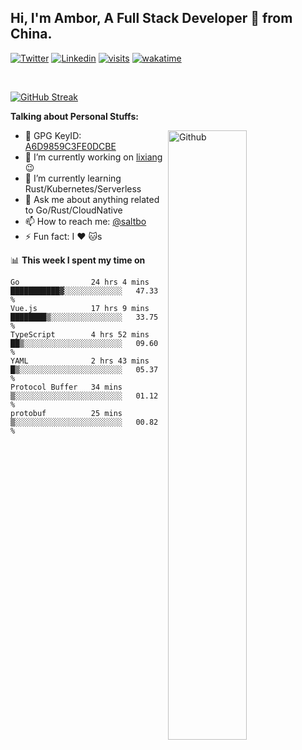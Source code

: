 ## Hi, I'm Ambor, A Full Stack Developer 🚀 from China.

[![Twitter](https://img.shields.io/badge/-saltbo-1ca0f1?style=flat&logo=twitter&logoColor=white)](https://twitter.com/rdsaltbo)
[![Linkedin](https://img.shields.io/badge/-saltbo-blue?style=flat&logo=Linkedin&logoColor=white)](https://www.linkedin.com/in/saltbo/)
[![visits](https://visitor.vercel.app/page/saltbo?color=light-green)](https://github.com/saltbo/)
[![wakatime](https://wakatime.com/badge/user/f82b1c77-faab-48cd-aef5-a12c0aff104b.svg)](https://wakatime.com/@f82b1c77-faab-48cd-aef5-a12c0aff104b)

&nbsp;  

[![GitHub Streak](http://github-readme-streak-stats.herokuapp.com?user=saltbo&hide_border=true&date_format=M%20j%5B%2C%20Y%5D)](https://git.io/streak-stats)

**Talking about Personal Stuffs:**
<!-- Any image aligned to the right. Beware the width  -->
<img width="50%" align="right" alt="Github" src="https://raw.githubusercontent.com/saltbo/saltbo/master/images/git-header.svg" />

- 🤘 GPG KeyID: [A6D9859C3FE0DCBE](https://saltbo.cn/pgp_keys.asc)
- 🔭 I’m currently working on [lixiang](https://www.lixiang.com/) :wink:
- 🌱 I’m currently learning Rust/Kubernetes/Serverless
- 💬 Ask me about anything related to Go/Rust/CloudNative
- 📫 How to reach me: [@saltbo](https://t.me/saltbo)
- ⚡ Fun fact: I :heart: :cat:s


📊 **This week I spent my time on**
<!--START_SECTION:waka-->

```text
Go                24 hrs 4 mins   ███████████▓░░░░░░░░░░░░░   47.33 %
Vue.js            17 hrs 9 mins   ████████▒░░░░░░░░░░░░░░░░   33.75 %
TypeScript        4 hrs 52 mins   ██▒░░░░░░░░░░░░░░░░░░░░░░   09.60 %
YAML              2 hrs 43 mins   █▒░░░░░░░░░░░░░░░░░░░░░░░   05.37 %
Protocol Buffer   34 mins         ▒░░░░░░░░░░░░░░░░░░░░░░░░   01.12 %
protobuf          25 mins         ▒░░░░░░░░░░░░░░░░░░░░░░░░   00.82 %
```

<!--END_SECTION:waka-->
